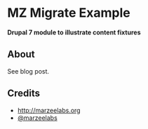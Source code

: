 # MZ Migrate Example
**Drupal 7 module to illustrate content fixtures**

## About

See blog post.

## Credits

* http://marzeelabs.org
* [@marzeelabs](http://twitter.com/marzeelabs)